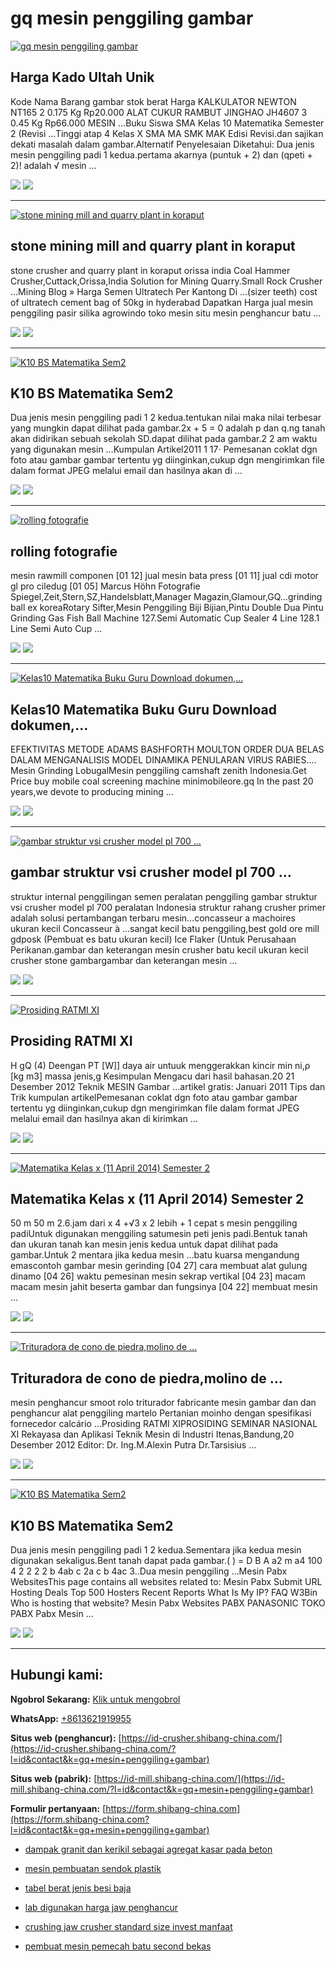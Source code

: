 # gq mesin penggiling gambar

<a href="https://swt.shibang-china.com/?l=id&img&k=gq+mesin+penggiling+gambar" target="_blank">![gq mesin penggiling gambar](http://static.shibang-china.com/all-800x300/547.jpg)</a>

## Harga Kado Ultah Unik
Kode Nama Barang gambar stok berat Harga KALKULATOR NEWTON NT165 2 0.175 Kg Rp20.000 ALAT CUKUR RAMBUT JINGHAO JH4607 3 0.45 Kg Rp66.000 MESIN …Buku Siswa SMA Kelas 10 Matematika Semester 2 (Revisi …Tinggi atap 4 Kelas X SMA MA SMK MAK Edisi Revisi.dan sajikan dekati masalah dalam gambar.Alternatif Penyelesaian Diketahui: Dua jenis mesin penggiling padi 1 kedua.pertama akarnya (puntuk + 2) dan (qpeti + 2)! adalah √ mesin …


<a href="https://whatsapp.shibangsoft.com/WhatsApp.php" target="_blank" title="WhatsApp">![](http://static.shibang-china.com/icon/whatsapp.png)</a> <a href="https://swt.shibang-china.com/?l=id&icon&k=gq+mesin+penggiling+gambar" target="_blank">![](http://static.shibang-china.com/icon/chat-id.png)</a>

---

<a href="https://swt.shibang-china.com/?l=id&img&k=gq+mesin+penggiling+gambar" target="_blank">![stone mining mill and quarry plant in koraput](http://static.shibang-china.com/all-800x300/1326.jpg)</a>

## stone mining mill and quarry plant in koraput
stone crusher and quarry plant in koraput orissa india Coal Hammer Crusher,Cuttack,Orissa,India Solution for Mining Quarry.Small Rock Crusher …Mining Blog » Harga Semen Ultratech Per Kantong Di …(sizer teeth) cost of ultratech cement bag of 50kg in hyderabad Dapatkan Harga jual mesin penggiling pasir silika agrowindo toko mesin situ mesin penghancur batu …


<a href="https://whatsapp.shibangsoft.com/WhatsApp.php" target="_blank" title="WhatsApp">![](http://static.shibang-china.com/icon/whatsapp.png)</a> <a href="https://swt.shibang-china.com/?l=id&icon&k=gq+mesin+penggiling+gambar" target="_blank">![](http://static.shibang-china.com/icon/chat-id.png)</a>

---

<a href="https://swt.shibang-china.com/?l=id&img&k=gq+mesin+penggiling+gambar" target="_blank">![K10 BS Matematika Sem2](http://static.shibang-china.com/all-800x300/356.jpg)</a>

## K10 BS Matematika Sem2
Dua jenis mesin penggiling padi 1 2 kedua.tentukan nilai maka nilai terbesar yang mungkin dapat dilihat pada gambar.2x + 5 = 0 adalah p dan q.ng tanah akan didirikan sebuah sekolah SD.dapat dilihat pada gambar.2 2 am waktu yang digunakan mesin …Kumpulan Artikel2011 1 17· Pemesanan coklat dgn foto atau gambar gambar tertentu yg diinginkan,cukup dgn mengirimkan file dalam format JPEG melalui email dan hasilnya akan di …


<a href="https://whatsapp.shibangsoft.com/WhatsApp.php" target="_blank" title="WhatsApp">![](http://static.shibang-china.com/icon/whatsapp.png)</a> <a href="https://swt.shibang-china.com/?l=id&icon&k=gq+mesin+penggiling+gambar" target="_blank">![](http://static.shibang-china.com/icon/chat-id.png)</a>

---

<a href="https://swt.shibang-china.com/?l=id&img&k=gq+mesin+penggiling+gambar" target="_blank">![rolling fotografie](http://static.shibang-china.com/all-800x300/39.jpg)</a>

## rolling fotografie
mesin rawmill componen [01 12] jual mesin bata press [01 11] jual cdi motor gl pro ciledug [01 05] Marcus Höhn Fotografie Spiegel,Zeit,Stern,SZ,Handelsblatt,Manager Magazin,Glamour,GQ…grinding ball ex koreaRotary Sifter,Mesin Penggiling Biji Bijian,Pintu Double Dua Pintu Grinding Gas Fish Ball Machine 127.Semi Automatic Cup Sealer 4 Line 128.1 Line Semi Auto Cup …


<a href="https://whatsapp.shibangsoft.com/WhatsApp.php" target="_blank" title="WhatsApp">![](http://static.shibang-china.com/icon/whatsapp.png)</a> <a href="https://swt.shibang-china.com/?l=id&icon&k=gq+mesin+penggiling+gambar" target="_blank">![](http://static.shibang-china.com/icon/chat-id.png)</a>

---

<a href="https://swt.shibang-china.com/?l=id&img&k=gq+mesin+penggiling+gambar" target="_blank">![Kelas10 Matematika Buku Guru Download dokumen,…](http://static.shibang-china.com/all-800x300/1000.jpg)</a>

## Kelas10 Matematika Buku Guru Download dokumen,…
EFEKTIVITAS METODE ADAMS BASHFORTH MOULTON ORDER DUA BELAS DALAM MENGANALISIS MODEL DINAMIKA PENULARAN VIRUS RABIES.…Mesin Grinding LobugalMesin penggiling camshaft zenith Indonesia.Get Price buy mobile coal screening machine minimobileore.gq In the past 20 years,we devote to producing mining …


<a href="https://whatsapp.shibangsoft.com/WhatsApp.php" target="_blank" title="WhatsApp">![](http://static.shibang-china.com/icon/whatsapp.png)</a> <a href="https://swt.shibang-china.com/?l=id&icon&k=gq+mesin+penggiling+gambar" target="_blank">![](http://static.shibang-china.com/icon/chat-id.png)</a>

---

<a href="https://swt.shibang-china.com/?l=id&img&k=gq+mesin+penggiling+gambar" target="_blank">![gambar struktur vsi crusher model pl 700 …](http://static.shibang-china.com/all-800x300/1035.jpg)</a>

## gambar struktur vsi crusher model pl 700 …
struktur internal penggilingan semen peralatan penggiling gambar struktur vsi crusher model pl 700 peralatan Indonesia struktur rahang crusher primer adalah solusi pertambangan terbaru mesin…concasseur a machoires ukuran kecil Concasseur à …sangat kecil batu penggiling,best gold ore mill gdposk (Pembuat es batu ukuran kecil) Ice Flaker (Untuk Perusahaan Perikanan.gambar dan keterangan mesin crusher batu kecil ukuran kecil crusher stone gambargambar dan keterangan mesin …


<a href="https://whatsapp.shibangsoft.com/WhatsApp.php" target="_blank" title="WhatsApp">![](http://static.shibang-china.com/icon/whatsapp.png)</a> <a href="https://swt.shibang-china.com/?l=id&icon&k=gq+mesin+penggiling+gambar" target="_blank">![](http://static.shibang-china.com/icon/chat-id.png)</a>

---

<a href="https://swt.shibang-china.com/?l=id&img&k=gq+mesin+penggiling+gambar" target="_blank">![Prosiding RATMI XI](http://static.shibang-china.com/all-800x300/688.jpg)</a>

## Prosiding RATMI XI
H gQ (4) Deengan PT [W]] daya air untuuk menggerakkan kincir min ni,ρ [kg m3] massa jenis,g Kesimpulan Mengacu dari hasil bahasan.20 21 Desember 2012 Teknik MESIN Gambar …artikel gratis: Januari 2011 Tips dan Trik kumpulan artikelPemesanan coklat dgn foto atau gambar gambar tertentu yg diinginkan,cukup dgn mengirimkan file dalam format JPEG melalui email dan hasilnya akan di kirimkan …


<a href="https://whatsapp.shibangsoft.com/WhatsApp.php" target="_blank" title="WhatsApp">![](http://static.shibang-china.com/icon/whatsapp.png)</a> <a href="https://swt.shibang-china.com/?l=id&icon&k=gq+mesin+penggiling+gambar" target="_blank">![](http://static.shibang-china.com/icon/chat-id.png)</a>

---

<a href="https://swt.shibang-china.com/?l=id&img&k=gq+mesin+penggiling+gambar" target="_blank">![Matematika Kelas x (11 April 2014) Semester 2](http://static.shibang-china.com/all-800x300/1481.jpg)</a>

## Matematika Kelas x (11 April 2014) Semester 2
50 m 50 m 2.6.jam dari x 4 +√3 x 2 lebih + 1 cepat s mesin penggiling padiUntuk digunakan menggiling satumesin peti jenis padi.Bentuk tanah dan ukuran tanah kan mesin jenis kedua untuk dapat dilihat pada gambar.Untuk 2 mentara jika kedua mesin …batu kuarsa mengandung emascontoh gambar mesin gerinding [04 27] cara membuat alat gulung dinamo [04 26] waktu pemesinan mesin sekrap vertikal [04 23] macam macam mesin jahit beserta gambar dan fungsinya [04 22] membuat mesin …


<a href="https://whatsapp.shibangsoft.com/WhatsApp.php" target="_blank" title="WhatsApp">![](http://static.shibang-china.com/icon/whatsapp.png)</a> <a href="https://swt.shibang-china.com/?l=id&icon&k=gq+mesin+penggiling+gambar" target="_blank">![](http://static.shibang-china.com/icon/chat-id.png)</a>

---

<a href="https://swt.shibang-china.com/?l=id&img&k=gq+mesin+penggiling+gambar" target="_blank">![Trituradora de cono de piedra,molino de …](http://static.shibang-china.com/all-800x300/640.jpg)</a>

## Trituradora de cono de piedra,molino de …
mesin penghancur smoot rolo triturador fabricante mesin gambar dan dan penghancur alat penggiling martelo Pertanian moinho dengan spesifikasi fornecedor calcário …Prosiding RATMI XIPROSIDING SEMINAR NASIONAL XI Rekayasa dan Aplikasi Teknik Mesin di Industri Itenas,Bandung,20 Desember 2012 Editor: Dr. Ing.M.Alexin Putra Dr.Tarsisius …


<a href="https://whatsapp.shibangsoft.com/WhatsApp.php" target="_blank" title="WhatsApp">![](http://static.shibang-china.com/icon/whatsapp.png)</a> <a href="https://swt.shibang-china.com/?l=id&icon&k=gq+mesin+penggiling+gambar" target="_blank">![](http://static.shibang-china.com/icon/chat-id.png)</a>

---

<a href="https://swt.shibang-china.com/?l=id&img&k=gq+mesin+penggiling+gambar" target="_blank">![K10 BS Matematika Sem2](http://static.shibang-china.com/all-800x300/962.jpg)</a>

## K10 BS Matematika Sem2
Dua jenis mesin penggiling padi 1 2 kedua.Sementara jika kedua mesin digunakan sekaligus.Bent tanah dapat pada gambar.( ) = D B A a2 m a4 100 4 2 2 2 2 b 4ab c 2a c b 4ac 3..Dua mesin penggiling …Mesin Pabx WebsitesThis page contains all websites related to: Mesin Pabx Submit URL Hosting Deals Top 500 Hosters Recent Reports What Is My IP? FAQ W3Bin Who is hosting that website? Mesin Pabx Websites PABX PANASONIC TOKO PABX Pabx Mesin …


<a href="https://whatsapp.shibangsoft.com/WhatsApp.php" target="_blank" title="WhatsApp">![](http://static.shibang-china.com/icon/whatsapp.png)</a> <a href="https://swt.shibang-china.com/?l=id&icon&k=gq+mesin+penggiling+gambar" target="_blank">![](http://static.shibang-china.com/icon/chat-id.png)</a>

---
## Hubungi kami:

**Ngobrol Sekarang:** [Klik untuk mengobrol](https://swt.shibang-china.com?l=id&contact&k=gq+mesin+penggiling+gambar)

**WhatsApp:**  [+8613621919955](https://whatsapp.shibangsoft.com/WhatsApp.php)

**Situs web (penghancur):** [https://id-crusher.shibang-china.com/](https://id-crusher.shibang-china.com/?l=id&contact&k=gq+mesin+penggiling+gambar)

**Situs web (pabrik):** [https://id-mill.shibang-china.com/](https://id-mill.shibang-china.com/?l=id&contact&k=gq+mesin+penggiling+gambar)

**Formulir pertanyaan:** [https://form.shibang-china.com](https://form.shibang-china.com?l=id&contact&k=gq+mesin+penggiling+gambar)

* [dampak granit dan kerikil sebagai agregat kasar pada beton](../21/dampak%20granit%20dan%20kerikil%20sebagai%20agregat%20kasar%20pada%20beton.md)

* [mesin pembuatan sendok plastik](../30/mesin%20pembuatan%20sendok%20plastik.md)

* [tabel berat jenis besi baja](../27/tabel%20berat%20jenis%20besi%20baja.md)

* [lab digunakan harga jaw penghancur](../24/lab%20digunakan%20harga%20jaw%20penghancur.md)

* [crushing jaw crusher standard size invest manfaat](../18/crushing%20jaw%20crusher%20standard%20size%20invest%20manfaat.md)

* [pembuat mesin pemecah batu second bekas](../27/pembuat%20mesin%20pemecah%20batu%20second%20bekas.md)